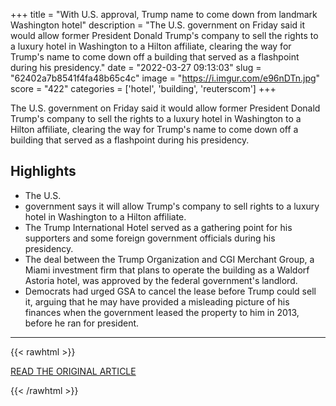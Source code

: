 +++
title = "With U.S. approval, Trump name to come down from landmark Washington hotel"
description = "The U.S. government on Friday said it would allow former President Donald Trump's company to sell the rights to a luxury hotel in Washington to a Hilton affiliate, clearing the way for Trump's name to come down off a building that served as a flashpoint during his presidency."
date = "2022-03-27 09:13:03"
slug = "62402a7b8541f4fa48b65c4c"
image = "https://i.imgur.com/e96nDTn.jpg"
score = "422"
categories = ['hotel', 'building', 'reuterscom']
+++

The U.S. government on Friday said it would allow former President Donald Trump's company to sell the rights to a luxury hotel in Washington to a Hilton affiliate, clearing the way for Trump's name to come down off a building that served as a flashpoint during his presidency.

## Highlights

- The U.S.
- government says it will allow Trump's company to sell rights to a luxury hotel in Washington to a Hilton affiliate.
- The Trump International Hotel served as a gathering point for his supporters and some foreign government officials during his presidency.
- The deal between the Trump Organization and CGI Merchant Group, a Miami investment firm that plans to operate the building as a Waldorf Astoria hotel, was approved by the federal government's landlord.
- Democrats had urged GSA to cancel the lease before Trump could sell it, arguing that he may have provided a misleading picture of his finances when the government leased the property to him in 2013, before he ran for president.

---

{{< rawhtml >}}
  <p class="article-category">
    <a target="_blank" href="https://www.reuters.com/world/us/with-us-approval-trump-name-come-down-landmark-washington-hotel-2022-03-25/">READ THE ORIGINAL ARTICLE</a>
  </p>
{{< /rawhtml >}}
